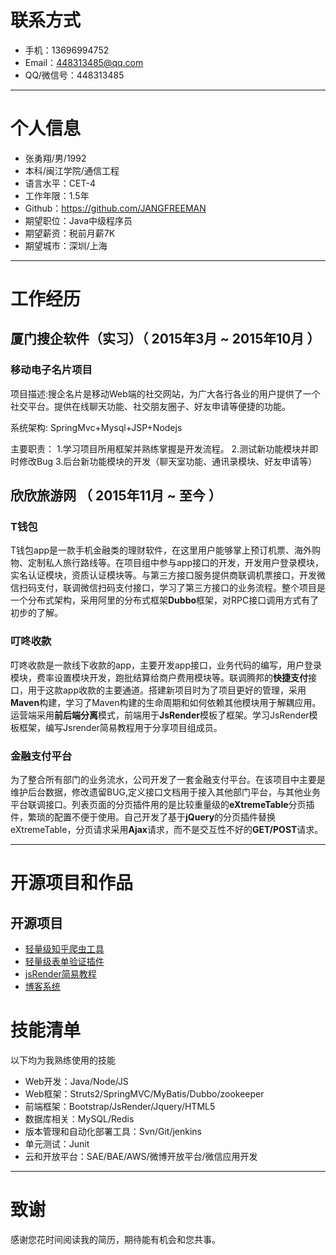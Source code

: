 # 联系方式

- 手机：13696994752
- Email：448313485@qq.com
- QQ/微信号：448313485

---

# 个人信息

 - 张勇翔/男/1992 
 - 本科/闽江学院/通信工程
 - 语言水平：CET-4
 - 工作年限：1.5年
 - Github：https://github.com/JANGFREEMAN
 - 期望职位：Java中级程序员
 - 期望薪资：税前月薪7K
 - 期望城市：深圳/上海

---

# 工作经历

## 厦门搜企软件（实习）（ 2015年3月 ~ 2015年10月 ）

### 移动电子名片项目 
项目描述:搜企名片是移动Web端的社交网站，为广大各行各业的用户提供了一个社交平台。提供在线聊天功能、社交朋友圈子、好友申请等便捷的功能。

系统架构: SpringMvc+Mysql+JSP+Nodejs

主要职责：
     1.学习项目所用框架并熟练掌握是开发流程。 
     2.测试新功能模块并即时修改Bug
     3.后台新功能模块的开发（聊天室功能、通讯录模块、好友申请等）

 
## 欣欣旅游网 （ 2015年11月 ~ 至今 ）

### T钱包 
T钱包app是一款手机金融类的理财软件，在这里用户能够掌上预订机票、海外购物、定制私人旅行路线等。在项目组中参与app接口的开发，开发用户登录模块，实名认证模块，资质认证模块等。与第三方接口服务提供商联调机票接口，开发微信扫码支付，联调微信扫码支付接口，学习了第三方接口的业务流程。整个项目是一个分布式架构，采用阿里的分布式框架**Dubbo**框架，对RPC接口调用方式有了初步的了解。

### 叮咚收款 
叮咚收款是一款线下收款的app，主要开发app接口，业务代码的编写，用户登录模块，费率设置模块开发，跑批结算给商户费用模块等。联调腾邦的**快捷支付**接口，用于这款app收款的主要通道。搭建新项目时为了项目更好的管理，采用**Maven**构建，学习了Maven构建的生命周期和如何依赖其他模块用于解耦应用。运营端采用**前后端分离**模式，前端用于**JsRender**模板了框架。学习JsRender模板框架，编写Jsrender简易教程用于分享项目组成员。

### 金融支付平台

为了整合所有部门的业务流水，公司开发了一套金融支付平台。在该项目中主要是维护后台数据，修改遗留BUG,定义接口文档用于接入其他部门平台，与其他业务平台联调接口。列表页面的分页插件用的是比较重量级的**eXtremeTable**分页插件，繁琐的配置不便于使用。自己开发了基于**jQuery**的分页插件替换eXtremeTable，分页请求采用**Ajax**请求，而不是交互性不好的**GET/POST**请求。


---

# 开源项目和作品


## 开源项目

 - [轻量级知乎爬虫工具](https://github.com/JANGFREEMAN/zhihu)
 - [轻量级表单验证插件](https://github.com/JANGFREEMAN/jqueryvalid)
 - [jsRender简易教程](https://github.com/JANGFREEMAN/jsrender)
 - [博客系统](https://github.com/JANGFREEMAN/blog)

# 技能清单

以下均为我熟练使用的技能

- Web开发：Java/Node/JS
- Web框架：Struts2/SpringMVC/MyBatis/Dubbo/zookeeper
- 前端框架：Bootstrap/JsRender/Jquery/HTML5
- 数据库相关：MySQL/Redis
- 版本管理和自动化部署工具：Svn/Git/jenkins
- 单元测试：Junit
- 云和开放平台：SAE/BAE/AWS/微博开放平台/微信应用开发


---

# 致谢
感谢您花时间阅读我的简历，期待能有机会和您共事。
